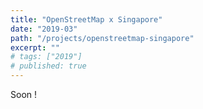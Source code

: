 ```yaml
---
title: "OpenStreetMap x Singapore"
date: "2019-03"
path: "/projects/openstreetmap-singapore"
excerpt: ""
# tags: ["2019"]
# published: true
---
```


Soon !
